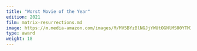 ```yaml
---
title: "Worst Movie of the Year"
edition: 2021
film: matrix-resurrections.md
image: https://m.media-amazon.com/images/M/MV5BYzBlNGJjYWUtOGNlMS00YTM3LTk2ZDMtNDVmMjM0NmYwMzNmXkEyXkFqcGdeQXVyMDM2NDM2MQ@@._V1_.jpg
type: award
weight: 18
---
```

